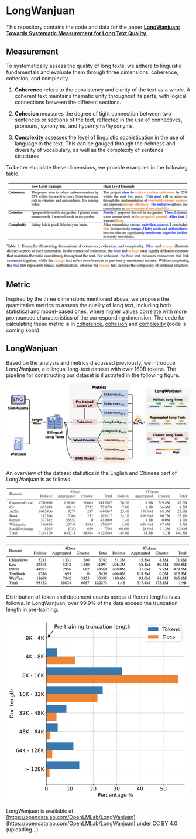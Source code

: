 # LongWanjuan
This repository contains the code and data for the paper
[**LongWanjuan: Towards Systematic Measurement for Long Text Quality**.](https://arxiv.org/abs/2402.13583)

## Measurement
To systematically assess the quality of long texts, we adhere to linguistic fundamentals and evaluate them through three dimensions: 
coherence, cohesion, and complexity.

1. **Coherence** refers to the consistency and clarity of the text as a whole. 
A coherent text maintains thematic unity throughout its parts, with logical connections between the different sections. 

2. **Cohesion** measures the degree of tight connection between two sentences or sections of the text, 
reflected in the use of connectives, pronouns, synonyms, and hypernyms/hyponyms.

3. **Complexity** assesses the level of linguistic sophistication in the use of language in the text. 
This can be gauged through the richness and diversity of vocabulary, as well as the complexity of sentence structures. 

To better elucidate these dimensions, we provide examples in the following table.

![Examples](assets/examples.png)


## Metric
Inspired by the three dimensions mentioned above, we propose the quantitative metrics to assess the quality of long text, 
including both statistical and model-based ones, where higher values correlate with more pronounced characteristics of the corresponding dimension.
The code for calculating these metric is in [coherence](coherence), [cohesion](cohesion) and [complexity](complexity) (code is coming soon).

## LongWanjuan
Based on the analysis and metrics discussed previously, we introduce LongWanjuan, a bilingual long-text dataset with over 160B tokens. 
The pipeline for constructing our dataset is illustrated in the following figure.

![Pipeline](assets/pipeline.png)

An overview of the dataset statistics in the English and Chinese part of LongWanjuan is as follows.


![en_stat](assets/en_stat.png)


![cn_stat](assets/cn_stat.png)

Distribution of token and document counts across different lengths is as follows. 
In LongWanjuan, over 99.9% of the data exceed the truncation length in pre-training.

<div align="center">
    <img src="assets/length.png" width="500px">
</div>

LongWanjuan is available at [https://opendatalab.com/OpenLMLab/LongWanjuan](https://opendatalab.com/OpenLMLab/LongWanjuan) under CC BY 4.0 (uploading...).